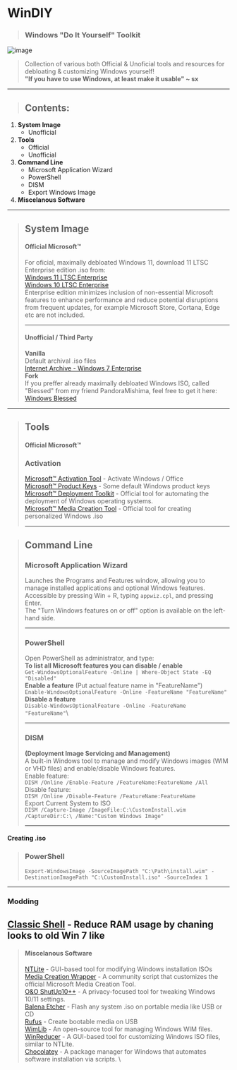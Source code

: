 # WinDIY
> ### Windows "Do It Yourself" Toolkit
![image](https://github.com/user-attachments/assets/ee36e0d4-6823-45c2-9838-d41169404b59)

> Collection of various both Official & Unoficial tools and resources for debloating & customizing Windows yourself!\
> **"If you have to use Windows, at least make it usable" ~ sx**

---

> ## Contents:
1. **System Image**
   - Unofficial
3. **Tools**
   - Official
   - Unofficial
4. **Command Line**
   - Microsoft Application Wizard
   - PowerShell
   - DISM
   - Export Windows Image
6. **Miscelanous Software**

--- 

> ## **System Image**
> #### **Official Microsoft™** 
> For oficial, maximally debloated Windows 11, download 11 LTSC Enterprise edition .iso from:\
> [Windows 11 LTSC Enterprise](https://www.microsoft.com/en-us/evalcenter/download-windows-11-iot-enterprise-ltsc-eval) \
> [Windows 10 LTSC Enterprise](https://www.microsoft.com/de-de/evalcenter/download-windows-10-enterprise)\
> Enterprise edition minimizes inclusion of non-essential Microsoft features to enhance performance and reduce potential disruptions from frequent updates, for example Microsoft Store, Cortana, Edge etc are not included.
> 
> ---
> #### **Unofficial / Third Party** 
> **Vanilla**\
> Default archival .iso files\
> [Internet Archive - Windows 7 Enterprise](https://archive.org/download/en_windows_7_enterprise_with_sp1_x64_dvd_u_677651_202107)\
> **Fork**\
> If you preffer already maximally debloated Windows ISO, called "Blessed" from my friend PandoraMishima, feel free to get it here:\
> [Windows Blessed](https://mega.nz/folder/fp5T1D7Z#hCIXPPQSb4RCkmcb9sCxUA)

---

> ## Tools
> #### **Official Microsoft™**
> ### Activation
> [Microsoft™ Activation Tool](https://github.com/massgravel/Microsoft-Activation-Scripts) - Activate Windows / Office\
> [Microsoft™ Product Keys](https://gist.github.com/rvrsh3ll/0810c6ed60e44cf7932e4fbae25880df) - Some default Windows product keys\
> [Microsoft™ Deployment Toolkit](https://www.microsoft.com/en-us/download/details.aspx?id=54259) - Official tool for automating the deployment of Windows operating systems.\
> [Microsoft™ Media Creation Tool](https://support.microsoft.com/en-us/windows/create-installation-media-for-windows-99a58364-8c02-206f-aa6f-40c3b507420d) - Official tool for creating personalized Windows .iso
>
> ---
 
> ## Command Line
> ### Microsoft Application Wizard
> Launches the Programs and Features window, allowing you to manage installed applications and optional Windows features.\
Accessible by pressing Win + R, typing ```appwiz.cpl```, and pressing Enter.\
The "Turn Windows features on or off" option is available on the left-hand side.
>
> ---
>
> ### PowerShell
> Open PowerShell as administrator, and type:\
> **To list all Microsoft features you can disable / enable**\
> ```Get-WindowsOptionalFeature -Online | Where-Object State -EQ "Disabled"``` \
> **Enable a feature** (Put actual feature name in "FeatureName")\
> ```Enable-WindowsOptionalFeature -Online -FeatureName "FeatureName"``` \
> **Disable a feature**\
> ```Disable-WindowsOptionalFeature -Online -FeatureName "FeatureName"```\
>
> ---
>
> ### DISM
> **(Deployment Image Servicing and Management)**\
> A built-in Windows tool to manage and modify Windows images (WIM or VHD files) and enable/disable Windows features.\
> Enable feature: \
> `DISM /Online /Enable-Feature /FeatureName:FeatureName /All` \
> Disable feature: \
> `DISM /Online /Disable-Feature /FeatureName:FeatureName`\
> Export Current System to ISO \
> `DISM /Capture-Image /ImageFile:C:\CustomInstall.wim /CaptureDir:C:\ /Name:"Custom Windows Image"`
>
> ---
#### Creating .iso
> ### PowerShell
> `Export-WindowsImage -SourceImagePath "C:\Path\install.wim" -DestinationImagePath "C:\CustomInstall.iso" -SourceIndex 1`

---

### Modding
[Classic Shell](http://www.classicshell.net/) - Reduce RAM usage by chaning looks to old Win 7 like
---

> #### Miscelanous Software
> [NTLite](https://www.ntlite.com) -  GUI-based tool for modifying Windows installation ISOs \
> [Media Creation Wrapper](https://github.com/AveYo/MediaCreationTool.bat) - A community script that customizes the official Microsoft Media Creation Tool. \
> [O&O ShutUp10++](https://www.oo-software.com/en/shutup10) - A privacy-focused tool for tweaking Windows 10/11 settings. \
> [Balena Etcher](https://etcher.balena.io) - Flash any system .iso on portable media like USB or CD \
> [Rufus](https://rufus.ie/en/) - Create bootable media on USB \
> [WimLib](https://wimlib.net) - An open-source tool for managing Windows WIM files. \
> [WinReducer](https://www.winreducer.net) - A GUI-based tool for customizing Windows ISO files, similar to NTLite. \
> [Chocolatey](https://chocolatey.org) - A package manager for Windows that automates software installation via scripts. \
